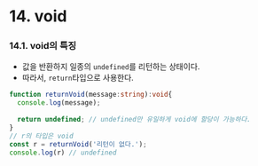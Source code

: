 # 14. void


### 14.1. void의 특징

- 값을 반환하지 일종의 `undefined`를 리턴하는 상태이다.
- 따라서, `return`타입으로 사용한다.

```ts
function returnVoid(message:string):void{
  console.log(message);
  
  return undefined; // undefined만 유일하게 void에 할당이 가능하다. 
}
// r의 타입은 void
const r = returnVoid('리턴이 없다.'); 
console.log(r) // undefined
```
